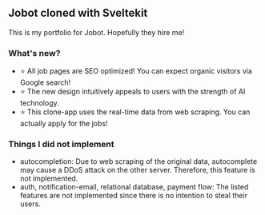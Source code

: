 ## Jobot cloned with Sveltekit
This is my portfolio for Jobot. Hopefully they hire me!

### What's new?
- ⭐️ All job pages are SEO optimized! You can expect organic visitors via Google search!
- ⭐️ The new design intuitively appeals to users with the strength of AI technology.
- ⭐️ This clone-app uses the real-time data from web scraping. You can actually apply for the jobs!

### Things I did not implement
- autocompletion: Due to web scraping of the original data, autocomplete may cause a DDoS attack on the other server. Therefore, this feature is not implemented.
- auth, notification-email, relational database, payment flow: The listed features are not implemented since there is no intention to steal their users.